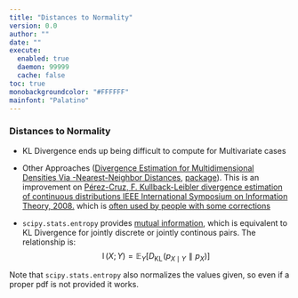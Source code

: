```yaml
---
title: "Distances to Normality"
version: 0.0
author: ""
date: ""
execute: 
  enabled: true
  daemon: 99999
  cache: false
toc: true
monobackgroundcolor: "#FFFFFF"
mainfont: "Palatino"
---
```


### Distances to Normality
- KL Divergence ends up being difficult to compute for Multivariate cases

- Other Approaches ([Divergence Estimation for Multidimensional Densities Via -Nearest-Neighbor Distances](https://www.princeton.edu/~kulkarni/Papers/Journals/j068_2009_WangKulVer_TransIT.pdf), [package](https://pypi.org/project/universal-divergence/)). This is an improvement on [Pérez-Cruz, F. Kullback-Leibler divergence estimation of
continuous distributions IEEE International Symposium on Information
Theory, 2008.]() which is [often used by people with some corrections](https://gist.github.com/atabakd/ed0f7581f8510c8587bc2f41a094b518) 

- `scipy.stats.entropy` provides [mutual information](https://en.wikipedia.org/wiki/Mutual_information), which is equivalent to KL Divergence  for jointly discrete or jointly continous pairs. The relationship is:
$$
\displaystyle \operatorname {I} (X;Y)=\mathbb {E} _{Y}\left[D_{\text{KL}}\!\left(p_{X\mid Y}\parallel p_{X}\right)\right]
$$

Note that `scipy.stats.entropy` also normalizes the values given, so even if a proper pdf is not provided it works.
